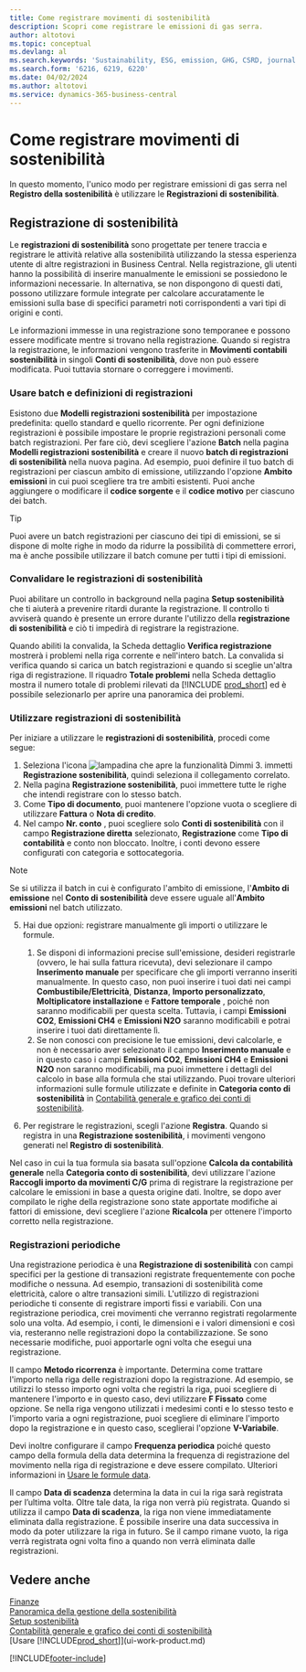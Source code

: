 ```yaml
---
title: Come registrare movimenti di sostenibilità
description: Scopri come registrare le emissioni di gas serra.
author: altotovi
ms.topic: conceptual
ms.devlang: al
ms.search.keywords: 'Sustainability, ESG, emission, GHG, CSRD, journal'
ms.search.form: '6216, 6219, 6220'
ms.date: 04/02/2024
ms.author: altotovi
ms.service: dynamics-365-business-central
---
```


# <a name="how-to-record-sustainability-entries"></a>Come registrare movimenti di sostenibilità

In questo momento, l'unico modo per registrare emissioni di gas serra nel **Registro della sostenibilità** è utilizzare le **Registrazioni di sostenibilità**.   

## <a name="sustainability-journal"></a>Registrazione di sostenibilità

Le **registrazioni di sostenibilità** sono progettate per tenere traccia e registrare le attività relative alla sostenibilità utilizzando la stessa esperienza utente di altre registrazioni in Business Central. Nella registrazione, gli utenti hanno la possibilità di inserire manualmente le emissioni se possiedono le informazioni necessarie. In alternativa, se non dispongono di questi dati, possono utilizzare formule integrate per calcolare accuratamente le emissioni sulla base di specifici parametri noti corrispondenti a vari tipi di origini e conti. 

Le informazioni immesse in una registrazione sono temporanee e possono essere modificate mentre si trovano nella registrazione. Quando si registra la registrazione, le informazioni vengono trasferite in **Movimenti contabili sostenibilità** in singoli **Conti di sostenibilità**, dove non può essere modificata. Puoi tuttavia stornare o correggere i movimenti.  

### <a name="use-journal-templates-and-batches"></a>Usare batch e definizioni di registrazioni

Esistono due **Modelli registrazioni sostenibilità** per impostazione predefinita: quello standard e quello ricorrente. Per ogni definizione registrazioni è possibile impostare le proprie registrazioni personali come batch registrazioni. Per fare ciò, devi scegliere l'azione **Batch** nella pagina **Modelli registrazioni sostenibilità** e creare il nuovo **batch di registrazioni di sostenibilità** nella nuova pagina. Ad esempio, puoi definire il tuo batch di registrazioni per ciascun ambito di emissione, utilizzando l'opzione **Ambito emissioni** in cui puoi scegliere tra tre ambiti esistenti. Puoi anche aggiungere o modificare il **codice sorgente** e il **codice motivo** per ciascuno dei batch. 

>[!TIP]
>Puoi avere un batch registrazioni per ciascuno dei tipi di emissioni, se si dispone di molte righe in modo da ridurre la possibilità di commettere errori, ma è anche possibile utilizzare il batch comune per tutti i tipi di emissioni.   

### <a name="validating-sustainability-journals"></a>Convalidare le registrazioni di sostenibilità

Puoi abilitare un controllo in background nella pagina **Setup sostenibilità** che ti aiuterà a prevenire ritardi durante la registrazione. Il controllo ti avviserà quando è presente un errore durante l'utilizzo della **registrazione di sostenibilità** e ciò ti impedirà di registrare la registrazione.  

Quando abiliti la convalida, la Scheda dettaglio **Verifica registrazione** mostrerà i problemi nella riga corrente e nell'intero batch. La convalida si verifica quando si carica un batch registrazioni e quando si sceglie un'altra riga di registrazione. Il riquadro **Totale problemi** nella Scheda dettaglio mostra il numero totale di problemi rilevati da [!INCLUDE [prod_short](includes/prod_short.md)] ed è possibile selezionarlo per aprire una panoramica dei problemi. 

### <a name="work-with-sustainability-journals"></a>Utilizzare registrazioni di sostenibilità

Per iniziare a utilizzare le **registrazioni di sostenibilità**, procedi come segue:   

1. Seleziona l'icona ![lampadina che apre la funzionalità Dimmi 3.](media/ui-search/search_small.png "Dimmi cosa vuoi fare") immetti **Registrazione sostenibilità**, quindi seleziona il collegamento correlato. 
2. Nella pagina **Registrazione sostenibilità**, puoi immettere tutte le righe che intendi registrare con lo stesso batch.  
3. Come **Tipo di documento**, puoi mantenere l'opzione vuota o scegliere di utilizzare **Fattura** o **Nota di credito**.  
4. Nel campo **Nr. conto** , puoi scegliere solo **Conti di sostenibilità** con il campo **Registrazione diretta** selezionato, **Registrazione** come **Tipo di contabilità** e conto non bloccato. Inoltre, i conti devono essere configurati con categoria e sottocategoria.  

>[!NOTE]
>Se si utilizza il batch in cui è configurato l'ambito di emissione, l'**Ambito di emissione** nel **Conto di sostenibilità** deve essere uguale all'**Ambito emissioni** nel batch utilizzato.  

5. Hai due opzioni: registrare manualmente gli importi o utilizzare le formule.   

    1. Se disponi di informazioni precise sull'emissione, desideri registrarle (ovvero, le hai sulla fattura ricevuta), devi selezionare il campo **Inserimento manuale** per specificare che gli importi verranno inseriti manualmente. In questo caso, non puoi inserire i tuoi dati nei campi **Combustibile/Elettricità**, **Distanza**, **Importo personalizzato**, **Moltiplicatore installazione** e **Fattore temporale** , poiché non saranno modificabili per questa scelta. Tuttavia, i campi **Emissioni CO2**, **Emissioni CH4** e **Emissioni N2O** saranno modificabili e potrai inserire i tuoi dati direttamente lì. 
    2. Se non conosci con precisione le tue emissioni, devi calcolarle, e non è necessario aver selezionato il campo **Inserimento manuale** e in questo caso i campi **Emissioni CO2**, **Emissioni CH4** e **Emissioni N2O** non saranno modificabili, ma puoi immettere i dettagli del calcolo in base alla formula che stai utilizzando. Puoi trovare ulteriori informazioni sulle formule utilizzate e definite in **Categoria conto di sostenibilità** in [Contabilità generale e grafico dei conti di sostenibilità](finance-sustainability-accounts-ledger.md#account-categories).
    
7. Per registrare le registrazioni, scegli l'azione **Registra**. Quando si registra in una **Registrazione sostenibilità**, i movimenti vengono generati nel **Registro di sostenibilità**. 

Nel caso in cui la tua formula sia basata sull'opzione **Calcola da contabilità generale** nella **Categoria conto di sostenibilità**, devi utilizzare l'azione **Raccogli importo da movimenti C/G** prima di registrare la registrazione per calcolare le emissioni in base a questa origine dati. Inoltre, se dopo aver compilato le righe della registrazione sono state apportate modifiche ai fattori di emissione, devi scegliere l'azione **Ricalcola** per ottenere l'importo corretto nella registrazione.  

### <a name="recurring-journals"></a>Registrazioni periodiche

Una registrazione periodica è una **Registrazione di sostenibilità** con campi specifici per la gestione di transazioni registrate frequentemente con poche modifiche o nessuna. Ad esempio, transazioni di sostenibilità come elettricità, calore o altre transazioni simili. L'utilizzo di registrazioni periodiche ti consente di registrare importi fissi e variabili. Con una registrazione periodica, crei movimenti che verranno registrati regolarmente solo una volta. Ad esempio, i conti, le dimensioni e i valori dimensioni e così via, resteranno nelle registrazioni dopo la contabilizzazione. Se sono necessarie modifiche, puoi apportarle ogni volta che esegui una registrazione. 

Il campo **Metodo ricorrenza** è importante. Determina come trattare l'importo nella riga delle registrazioni dopo la registrazione. Ad esempio, se utilizzi lo stesso importo ogni volta che registri la riga, puoi scegliere di mantenere l'importo e in questo caso, devi utilizzare **F Fissato** come opzione. Se nella riga vengono utilizzati i medesimi conti e lo stesso testo e l'importo varia a ogni registrazione, puoi scegliere di eliminare l'importo dopo la registrazione e in questo caso, sceglierai l'opzione **V-Variabile**. 

Devi inoltre configurare il campo **Frequenza periodica** poiché questo campo della formula della data determina la frequenza di registrazione del movimento nella riga di registrazione e deve essere compilato. Ulteriori informazioni in [Usare le formule data](ui-enter-date-ranges.md#use-date-formulas).  

Il campo **Data di scadenza** determina la data in cui la riga sarà registrata per l’ultima volta. Oltre tale data, la riga non verrà più registrata. Quando si utilizza il campo **Data di scadenza**, la riga non viene immediatamente eliminata dalla registrazione. È possibile inserire una data successiva in modo da poter utilizzare la riga in futuro. Se il campo rimane vuoto, la riga verrà registrata ogni volta fino a quando non verrà eliminata dalle registrazioni.  

## <a name="see-also"></a>Vedere anche
[Finanze](finance.md)    
[Panoramica della gestione della sostenibilità](finance-manage-sustainability.md)   
[Setup sostenibilità](finance-sustainability-setup.md)   
[Contabilità generale e grafico dei conti di sostenibilità](finance-sustainability-accounts-ledger.md)   
[Usare [!INCLUDE[prod_short](includes/prod_short.md)]](ui-work-product.md)   

[!INCLUDE[footer-include](includes/footer-banner.md)]
